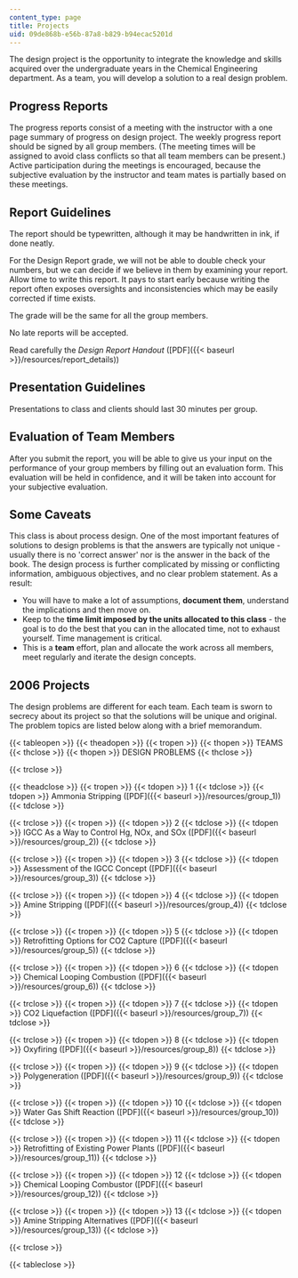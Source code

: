 ```yaml
---
content_type: page
title: Projects
uid: 09de868b-e56b-87a8-b829-b94ecac5201d
---
```


The design project is the opportunity to integrate the knowledge and skills acquired over the undergraduate years in the Chemical Engineering department. As a team, you will develop a solution to a real design problem.

Progress Reports
----------------

The progress reports consist of a meeting with the instructor with a one page summary of progress on design project. The weekly progress report should be signed by all group members. (The meeting times will be assigned to avoid class conflicts so that all team members can be present.) Active participation during the meetings is encouraged, because the subjective evaluation by the instructor and team mates is partially based on these meetings.

Report Guidelines
-----------------

The report should be typewritten, although it may be handwritten in ink, if done neatly.

For the Design Report grade, we will not be able to double check your numbers, but we can decide if we believe in them by examining your report. Allow time to write this report. It pays to start early because writing the report often exposes oversights and inconsistencies which may be easily corrected if time exists.

The grade will be the same for all the group members.

No late reports will be accepted.

Read carefully the _Design Report Handout_ ([PDF]({{< baseurl >}}/resources/report_details))

Presentation Guidelines
-----------------------

Presentations to class and clients should last 30 minutes per group.

Evaluation of Team Members
--------------------------

After you submit the report, you will be able to give us your input on the performance of your group members by filling out an evaluation form. This evaluation will be held in confidence, and it will be taken into account for your subjective evaluation.

Some Caveats
------------

This class is about process design. One of the most important features of solutions to design problems is that the answers are typically not unique - usually there is no 'correct answer' nor is the answer in the back of the book. The design process is further complicated by missing or conflicting information, ambiguous objectives, and no clear problem statement. As a result:

*   You will have to make a lot of assumptions, **document them**, understand the implications and then move on.
*   Keep to the **time limit imposed by the units allocated to this class** - the goal is to do the best that you can in the allocated time, not to exhaust yourself. Time management is critical.
*   This is a **team** effort, plan and allocate the work across all members, meet regularly and iterate the design concepts.

2006 Projects
-------------

The design problems are different for each team. Each team is sworn to secrecy about its project so that the solutions will be unique and original. The problem topics are listed below along with a brief memorandum.

{{< tableopen >}}
{{< theadopen >}}
{{< tropen >}}
{{< thopen >}}
TEAMS
{{< thclose >}}
{{< thopen >}}
DESIGN PROBLEMS
{{< thclose >}}

{{< trclose >}}

{{< theadclose >}}
{{< tropen >}}
{{< tdopen >}}
1
{{< tdclose >}}
{{< tdopen >}}
Ammonia Stripping ([PDF]({{< baseurl >}}/resources/group_1))
{{< tdclose >}}

{{< trclose >}}
{{< tropen >}}
{{< tdopen >}}
2
{{< tdclose >}}
{{< tdopen >}}
IGCC As a Way to Control Hg, NOx, and SOx ([PDF]({{< baseurl >}}/resources/group_2))
{{< tdclose >}}

{{< trclose >}}
{{< tropen >}}
{{< tdopen >}}
3
{{< tdclose >}}
{{< tdopen >}}
Assessment of the IGCC Concept ([PDF]({{< baseurl >}}/resources/group_3))
{{< tdclose >}}

{{< trclose >}}
{{< tropen >}}
{{< tdopen >}}
4
{{< tdclose >}}
{{< tdopen >}}
Amine Stripping ([PDF]({{< baseurl >}}/resources/group_4))
{{< tdclose >}}

{{< trclose >}}
{{< tropen >}}
{{< tdopen >}}
5
{{< tdclose >}}
{{< tdopen >}}
Retrofitting Options for CO2 Capture ([PDF]({{< baseurl >}}/resources/group_5))
{{< tdclose >}}

{{< trclose >}}
{{< tropen >}}
{{< tdopen >}}
6
{{< tdclose >}}
{{< tdopen >}}
Chemical Looping Combustion ([PDF]({{< baseurl >}}/resources/group_6))
{{< tdclose >}}

{{< trclose >}}
{{< tropen >}}
{{< tdopen >}}
7
{{< tdclose >}}
{{< tdopen >}}
CO2 Liquefaction ([PDF]({{< baseurl >}}/resources/group_7))
{{< tdclose >}}

{{< trclose >}}
{{< tropen >}}
{{< tdopen >}}
8
{{< tdclose >}}
{{< tdopen >}}
Oxyfiring ([PDF]({{< baseurl >}}/resources/group_8))
{{< tdclose >}}

{{< trclose >}}
{{< tropen >}}
{{< tdopen >}}
9
{{< tdclose >}}
{{< tdopen >}}
Polygeneration ([PDF]({{< baseurl >}}/resources/group_9))
{{< tdclose >}}

{{< trclose >}}
{{< tropen >}}
{{< tdopen >}}
10
{{< tdclose >}}
{{< tdopen >}}
Water Gas Shift Reaction ([PDF]({{< baseurl >}}/resources/group_10))
{{< tdclose >}}

{{< trclose >}}
{{< tropen >}}
{{< tdopen >}}
11
{{< tdclose >}}
{{< tdopen >}}
Retrofitting of Existing Power Plants ([PDF]({{< baseurl >}}/resources/group_11))
{{< tdclose >}}

{{< trclose >}}
{{< tropen >}}
{{< tdopen >}}
12
{{< tdclose >}}
{{< tdopen >}}
Chemical Looping Combustor ([PDF]({{< baseurl >}}/resources/group_12))
{{< tdclose >}}

{{< trclose >}}
{{< tropen >}}
{{< tdopen >}}
13
{{< tdclose >}}
{{< tdopen >}}
Amine Stripping Alternatives ([PDF]({{< baseurl >}}/resources/group_13))
{{< tdclose >}}

{{< trclose >}}

{{< tableclose >}}